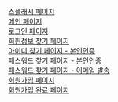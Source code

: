 [스플래시 페이지](https://ssakddook.netlify.app/splash)<br />
[메인 페이지](https://ssakddook.netlify.app/home)<br />
[로그인 페이지](https://ssakddook.netlify.app/auth/login)<br />
[회원정보 찾기 페이지](https://ssakddook.netlify.app/auth/search)<br />
[아이디 찾기 페이지 - 본인인증](https://ssakddook.netlify.app/auth/find/id)<br />
[패스워드 찾기 페이지 - 본인인증](https://ssakddook.netlify.app/auth/find/password)<br />
[패스워드 찾기 페이지 - 이메일 발송](https://ssakddook.netlify.app/auth/find/password/success)<br />
[회원가입 페이지](https://ssakddook.netlify.app/auth/signup)<br />
[회원가입 완료 페이지](https://ssakddook.netlify.app/auth/signupsuccess)<br/>

